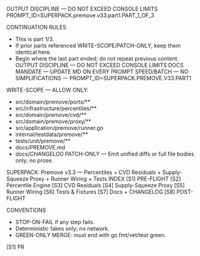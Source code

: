 OUTPUT DISCIPLINE — DO NOT EXCEED CONSOLE LIMITS
PROMPT_ID=SUPERPACK.premove.v33.part1.PART_1_OF_3

CONTINUATION RULES
- This is part 1/3.
- If prior parts referenced WRITE-SCOPE/PATCH-ONLY, keep them identical here.
- Begin where the last part ended; do not repeat previous content.
OUTPUT DISCIPLINE — DO NOT EXCEED CONSOLE LIMITS
DOCS MANDATE — UPDATE MD ON EVERY PROMPT
SPEED/BATCH — NO SIMPLIFICATIONS — PROMPT_ID=SUPERPACK.PREMOVE.V33.PART1

WRITE-SCOPE — ALLOW ONLY:
  - src/domain/premove/ports/**
  - src/infrastructure/percentiles/**
  - src/domain/premove/cvd/**
  - src/domain/premove/proxy/**
  - src/application/premove/runner.go
  - internal/testdata/premove/**
  - tests/unit/premove/**
  - docs/PREMOVE.md
  - docs/*CHANGELOG*
PATCH-ONLY — Emit unified diffs or full file bodies only; no prose.

SUPERPACK: Premove v3.3 — Percentiles + CVD Residuals + Supply-Squeeze Proxy + Runner Wiring + Tests
INDEX
  [S1] PRE-FLIGHT
  [S2] Percentile Engine
  [S3] CVD Residuals
  [S4] Supply-Squeeze Proxy
  [S5] Runner Wiring
  [S6] Tests & Fixtures
  [S7] Docs + CHANGELOG
  [S8] POST-FLIGHT

CONVENTIONS
- STOP-ON-FAIL if any step fails.
- Deterministic fakes only; no network.
- GREEN-ONLY MERGE: must end with go fmt/vet/test green.

[S1] PR